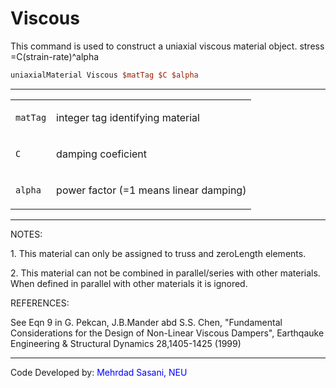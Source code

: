# Viscous

<p>This command is used to construct a uniaxial viscous material object.
stress =C(strain-rate)^alpha</p>

```tcl
uniaxialMaterial Viscous $matTag $C $alpha
```
<hr />
<table>
<tbody>
<tr class="odd">
<td><code class="parameter-table-variable">matTag</code></td>
<td><p>integer tag identifying material</p></td>
</tr>
<tr class="even">
<td><code class="parameter-table-variable">C</code></td>
<td><p>damping coeficient</p></td>
</tr>
<tr class="odd">
<td><code class="parameter-table-variable">alpha</code></td>
<td><p>power factor (=1 means linear damping)</p></td>
</tr>
</tbody>
</table>
<hr />
<p>NOTES:</p>
<p>1. This material can only be assigned to truss and zeroLength
elements.</p>
<p>2. This material can not be combined in parallel/series with other
materials. When defined in parallel with other materials it is
ignored.</p>
<p>REFERENCES:</p>
<p>See Eqn 9 in G. Pekcan, J.B.Mander abd S.S. Chen, "Fundamental
Considerations for the Design of Non-Linear Viscous Dampers", Earthqauke
Engineering &amp; Structural Dynamics 28,1405-1425 (1999)</p>
<hr />
<p>Code Developed by: <span style="color:blue"> Mehrdad Sasani,
NEU </span></p>

